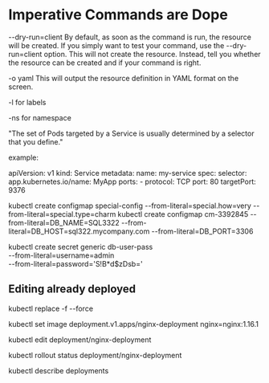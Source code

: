 # Imperative Commands are Dope

--dry-run=client
By default, as soon as the command is run, the resource will be created. If you simply want to test your command, use the --dry-run=client option. This will not create the resource. Instead, tell you whether the resource can be created and if your command is right.

-o yaml This will output the resource definition in YAML format on the screen.

-l for labels

-ns for namespace

"The set of Pods targeted by a Service is usually determined by a selector that you define."

example:

apiVersion: v1
kind: Service
metadata:
  name: my-service
spec:
  selector:
    app.kubernetes.io/name: MyApp
  ports:
    - protocol: TCP
      port: 80
      targetPort: 9376


kubectl create configmap special-config --from-literal=special.how=very --from-literal=special.type=charm
kubectl create configmap cm-3392845 --from-literal=DB_NAME=SQL3322 --from-literal=DB_HOST=sql322.mycompany.com --from-literal=DB_PORT=3306


kubectl create secret generic db-user-pass \
    --from-literal=username=admin \
    --from-literal=password='S!B\*d$zDsb='

## Editing already deployed
kubectl replace -f <above yaml file> --force

kubectl set image deployment.v1.apps/nginx-deployment nginx=nginx:1.16.1

kubectl edit deployment/nginx-deployment

kubectl rollout status deployment/nginx-deployment

kubectl describe deployments

